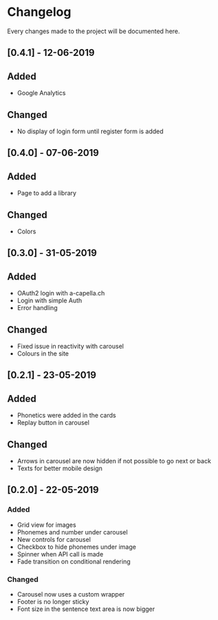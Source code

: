 # Changelog

Every changes made to the project will be documented here.

## [0.4.1] - 12-06-2019
## Added
 - Google Analytics
## Changed
 - No display of login form until register form is added

## [0.4.0] - 07-06-2019
## Added
 - Page to add a library
## Changed
 - Colors

## [0.3.0] - 31-05-2019
## Added
 - OAuth2 login with a-capella.ch
 - Login with simple Auth
 - Error handling

## Changed
 - Fixed issue in reactivity with carousel
 - Colours in the site
 
## [0.2.1] - 23-05-2019
## Added
 - Phonetics were added in the cards
 - Replay button in carousel

## Changed
 - Arrows in carousel are now hidden if not possible to go next or back
 - Texts for better mobile design

## [0.2.0] - 22-05-2019
### Added
 - Grid view for images
 - Phonemes and number under carousel
 - New controls for carousel
 - Checkbox to hide phonemes under image
 - Spinner when API call is made
 - Fade transition on conditional rendering

### Changed
 - Carousel now uses a custom wrapper
 - Footer is no longer sticky
 - Font size in the sentence text area is now bigger


